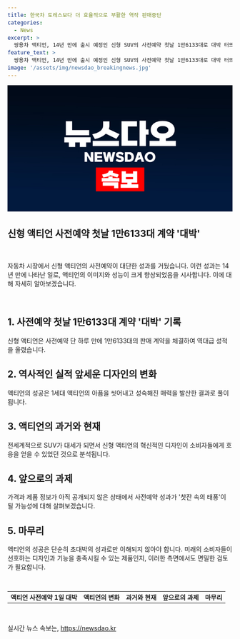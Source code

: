 ```yaml
---
title: 한국차 토레스보다 더 효율적으로 부활한 역작 판매중단
categories:
  - News
excerpt: >
  쌍용차 액티언, 14년 만에 출시 예정인 신형 SUV의 사전예약 첫날 1만6133대로 대박 터뜨려. 쌍용차 역사상 최고 실적으로 토레스 기록도 능가. 과거 액티언의 아픔을 씻어내고 강력한 매력 발산. 시대 변화와 디자인으로 소비자 호응. 하지만 가격과 제품 정보 미공개로 성공 여부는 미지수.
feature_text: >
  쌍용차 액티언, 14년 만에 출시 예정인 신형 SUV의 사전예약 첫날 1만6133대로 대박 터뜨려. 쌍용차 역사상 최고 실적으로 토레스 기록도 능가. 과거 액티언의 아픔을 씻어내고 강력한 매력 발산. 시대 변화와 디자인으로 소비자 호응. 하지만 가격과 제품 정보 미공개로 성공 여부는 미지수.
image: '/assets/img/newsdao_breakingnews.jpg'
---
```


<p><img src="/assets/img/newsdao_breakingnews.jpg" alt="pcversion 속보" /></p>

<h2 data-ke-size="size26">신형 액티언 사전예약 첫날 1만6133대 계약 '대박'</h2>

<p data-ke-size="size16">&nbsp;</p>

<p>자동차 시장에서 신형 액티언의 사전예약이 대단한 성과를 거뒀습니다. 이런 성과는 14년 만에 나타난 일로, 액티언의 이미지와 성능이 크게 향상되었음을 시사합니다. 이에 대해 자세히 알아보겠습니다.</p>

<p data-ke-size="size16">&nbsp;</p>

<h2 data-ke-size="size26">1. 사전예약 첫날 1만6133대 계약 '대박' 기록</h2>

<p data-ke-size="size16">신형 액티언은 사전예약 단 하루 만에 1만6133대의 판매 계약을 체결하여 역대급 성적을 올렸습니다.</p>

<h2 data-ke-size="size26">2. 역사적인 실적 앞세운 디자인의 변화</h2>

<p data-ke-size="size16">액티언의 성공은 1세대 액티언의 아픔을 씻어내고 성숙해진 매력을 발산한 결과로 풀이됩니다.</p>

<h2 data-ke-size="size26">3. 액티언의 과거와 현재</h2>

<p data-ke-size="size16">전세계적으로 SUV가 대세가 되면서 신형 액티언의 혁신적인 디자인이 소비자들에게 호응을 얻을 수 있었던 것으로 분석됩니다.</p>

<h2 data-ke-size="size26">4. 앞으로의 과제</h2>

<p data-ke-size="size16">가격과 제품 정보가 아직 공개되지 않은 상태에서 사전예약 성과가 '찻잔 속의 태풍'이 될 가능성에 대해 살펴보겠습니다.</p>

<h2 data-ke-size="size26">5. 마무리</h2>

<p data-ke-size="size16">액티언의 성공은 단순히 초대박의 성과로만 이해되지 않아야 합니다. 미래의 소비자들이 선호하는 디자인과 기능을 충족시킬 수 있는 제품인지, 이러한 측면에서도 면밀한 검토가 필요합니다.</p>

<p data-ke-size="size16">&nbsp;</p>

<table>
    <tbody>
        <tr>
            <td style="text-align: center; height: 17px;"><b>액티언 사전예약 1일 대박</b></td>
            <td style="text-align: center; height: 17px;"><b>액티언의 변화</b></td>
            <td style="text-align: center; height: 17px;"><b>과거와 현재</b></td>
            <td style="text-align: center; height: 17px;"><b>앞으로의 과제</b></td>
            <td style="text-align: center; height: 17px;"><b>마무리</b></td>
        </tr>
    </tbody>
</table>

<p data-ke-size="size16">&nbsp;</p>
실시간 뉴스 속보는, <a href="https://newsdao.kr" rel="dofollow">https://newsdao.kr</a>


